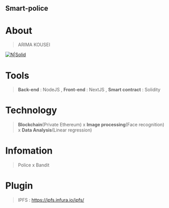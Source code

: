 ## Smart-police
# About 
> ARIMA KOUSEI

[![N|Solid](https://www.computing.psu.ac.th/th/wp-content/uploads/2018/03/PSU_CoC_ENG.png)](https://www.phuket.psu.ac.th/)
# Tools
> **Back-end** : NodeJS , **Front-end** : NextJS , **Smart contract** : Solidity
# Technology 
> **Blockchain**(Private Ethereum) x **Image processing**(Face recognition) x **Data Analysis**(Linear regression)
# Infomation 
> Police x Bandit
# Plugin 
> IPFS : https://ipfs.infura.io/ipfs/
